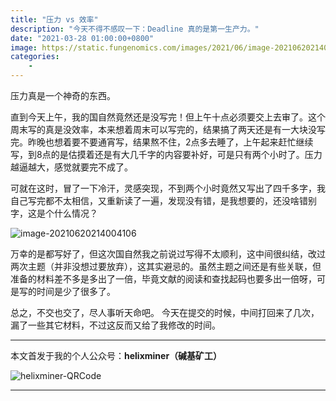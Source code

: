 ```yaml
---
title: "压力 vs 效率"
description: "今天不得不感叹一下：Deadline 真的是第一生产力。"
date: "2021-03-28 01:00:00+0800"
image: https://static.fungenomics.com/images/2021/06/image-20210620214035402.png
categories:
    - 
---
```


压力真是一个神奇的东西。

直到今天上午，我的国自然竟然还是没写完！但上午十点必须要交上去审了。这个周末写的真是没效率，本来想着周末可以写完的，结果搞了两天还是有一大块没写完。昨晚也想着要不要通宵写，结果熬不住，2点多去睡了，上午起来赶忙继续写，到8点的是估摸着还是有大几千字的内容要补好，可是只有两个小时了。压力越逼越大，感觉就要完不成了。

可就在这时，冒了一下冷汗，灵感突现，不到两个小时竟然又写出了四千多字，我自己写完都不太相信，又重新读了一遍，发现没有错，是我想要的，还没啥错别字，这是个什么情况？

![image-20210620214004106](https://static.fungenomics.com/images/2021/06/image-20210620214004106.png)

万幸的是都写好了，但这次国自然我之前说过写得不太顺利，这中间很纠结，改过两次主题（并非没想过要放弃），这其实避忌的。虽然主题之间还是有些关联，但准备的材料差不多是多出了一倍，毕竟文献的阅读和查找起码也要多出一倍呀，可是写的时间是少了很多了。

总之，不交也交了，尽人事听天命吧。
今天在提交的时候，中间打回来了几次，漏了一些其它材料，不过这反而又给了我修改的时间。

***

本文首发于我的个人公众号：**helixminer（碱基矿工）**

![helixminer-QRCode](https://static.fungenomics.com/images/2021/03/helixminer-mid-red-20210327231257267-20210327231320089.png)

***
